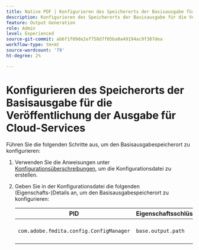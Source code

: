```yaml
---
title: Native PDF | Konfigurieren des Speicherorts der Basisausgabe für die Veröffentlichung von PDF für Cloud-Services
description: Konfigurieren des Speicherorts der Basisausgabe für die Veröffentlichung von PDF für Cloud-Services
feature: Output Generation
role: Admin
level: Experienced
source-git-commit: ab6f1f09de2ef758d7f05ba0a49194ac9f387dea
workflow-type: tm+mt
source-wordcount: '79'
ht-degree: 2%

---
```


# Konfigurieren des Speicherorts der Basisausgabe für die Veröffentlichung der Ausgabe für Cloud-Services

Führen Sie die folgenden Schritte aus, um den Basisausgabespeicherort zu konfigurieren:

1. Verwenden Sie die Anweisungen unter [Konfigurationsüberschreibungen](../cs-install-guide/download-install-additional-config-override.md), um die Konfigurationsdatei zu erstellen.

1. Geben Sie in der Konfigurationsdatei die folgenden (Eigenschafts-)Details an, um den Basisausgabespeicherort zu konfigurieren:

   | PID | Eigenschaftsschlüssel | Eigenschaftswert |
   |---|---|---|
   | `com.adobe.fmdita.config.ConfigManager` | `base.output.path` | **Standardwert:** &quot;/content/dam/fmdita-output“ |
